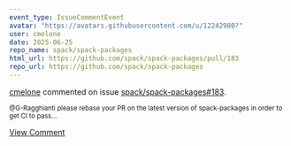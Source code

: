 ```yaml
---
event_type: IssueCommentEvent
avatar: "https://avatars.githubusercontent.com/u/12242980?"
user: cmelone
date: 2025-06-25
repo_name: spack/spack-packages
html_url: https://github.com/spack/spack-packages/pull/183
repo_url: https://github.com/spack/spack-packages
---
```


<a href='https://github.com/cmelone' target='_blank'>cmelone</a> commented on issue <a href='https://github.com/spack/spack-packages/pull/183' target='_blank'>spack/spack-packages#183</a>.

<small>@G-Ragghianti please rebase your PR on the latest version of spack-packages in order to get CI to pass...</small>

<a href='https://github.com/spack/spack-packages/pull/183' target='_blank'>View Comment</a>